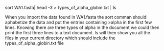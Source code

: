 sort WA1.fasta| head -3 > types_of_alpha_globin.txt | ls

When you import the data found in WA1.fasta the sort comman should aphabetize the data and put the entries containing  >alpha in the first few lines.
Knowing there are three types of alpha in the document we could then print the first three lines to a text document. 
ls will then show you all the files in your current directory which should include the types_of_alpha_globin.txt file
